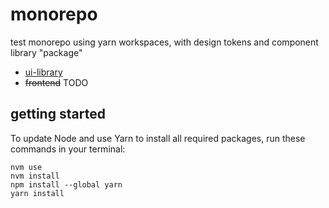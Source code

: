 # monorepo

test monorepo using yarn workspaces, with design tokens and component library "package"

<ul>
	<li><a href="./ui-library/README.md">ui-library</a></li>
	<li><a href="./frontend/README.md" style="text-decoration: line-through">frontend</a> TODO</li>
</ul>

## getting started

To update Node and use Yarn to install all required packages, run these commands in your terminal:
```
nvm use
nvm install
npm install --global yarn
yarn install
```
